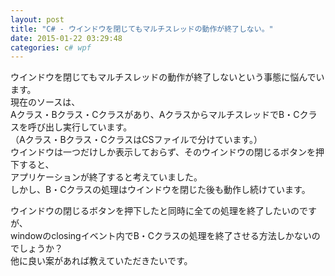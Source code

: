 ```yaml
---
layout: post
title: "C# - ウインドウを閉じてもマルチスレッドの動作が終了しない。"
date: 2015-01-22 03:29:48
categories: c# wpf
---
```

<p>ウインドウを閉じてもマルチスレッドの動作が終了しないという事態に悩んでいます。<br>
現在のソースは、<br>
Aクラス・Bクラス・Cクラスがあり、AクラスからマルチスレッドでB・Cクラスを呼び出し実行しています。<br>
（Aクラス・Bクラス・CクラスはCSファイルで分けています。）<br>
ウインドウは一つだけしか表示しておらず、そのウインドウの閉じるボタンを押下すると、<br>
アプリケーションが終了すると考えていました。<br>
しかし、B・Cクラスの処理はウインドウを閉じた後も動作し続けています。</p>

<p>ウインドウの閉じるボタンを押下したと同時に全ての処理を終了したいのですが、<br>
windowのclosingイベント内でB・Cクラスの処理を終了させる方法しかないのでしょうか？<br>
他に良い案があれば教えていただきたいです。</p>
